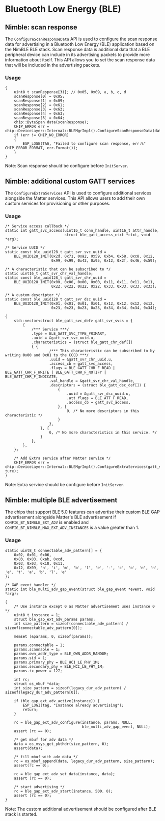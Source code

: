 # Bluetooth Low Energy (BLE)

## Nimble: scan response

The `ConfigureScanResponseData` API is used to configure the scan response data
for advertising in a Bluetooth Low Energy (BLE) application based on the NimBLE
BLE stack. Scan response data is additional data that a BLE peripheral device
can include in its advertising packets to provide more information about itself.
This API allows you to set the scan response data that will be included in the
advertising packets.

### Usage

```
{
    uint8_t scanResponse[31]; // 0x05, 0x09, a, b, c, d
    scanResponse[0] = 0x05;
    scanResponse[1] = 0x09;
    scanResponse[2] = 0x61;
    scanResponse[3] = 0x62;
    scanResponse[4] = 0x63;
    scanResponse[5] = 0x64;
    chip::ByteSpan data(scanResponse);
    CHIP_ERROR err = chip::DeviceLayer::Internal::BLEMgrImpl().ConfigureScanResponseData(data);
    if (err != CHIP_NO_ERROR)
    {
        ESP_LOGE(TAG, "Failed to configure scan response, err:%" CHIP_ERROR_FORMAT, err.Format());
    }
}
```

Note: Scan response should be configure before `InitServer`.

## Nimble: additional custom GATT services

The `ConfigureExtraServices` API is used to configure additional services
alongside the Matter services. This API allows users to add their own custom
services for provisioning or other purposes.

### Usage

```
/* Service access callback */
static int gatt_svc_access(uint16_t conn_handle, uint16_t attr_handle,
                           struct ble_gatt_access_ctxt *ctxt, void *arg);

/* Service UUID */
static const ble_uuid128_t gatt_svr_svc_uuid =
    BLE_UUID128_INIT(0x2d, 0x71, 0xa2, 0x59, 0xb4, 0x58, 0xc8, 0x12,
                     0x99, 0x99, 0x43, 0x95, 0x12, 0x2f, 0x46, 0x59);

/* A characteristic that can be subscribed to */
static uint16_t gatt_svr_chr_val_handle;
static const ble_uuid128_t gatt_svr_chr_uuid =
    BLE_UUID128_INIT(0x00, 0x00, 0x00, 0x00, 0x11, 0x11, 0x11, 0x11,
                     0x22, 0x22, 0x22, 0x22, 0x33, 0x33, 0x33, 0x33);

/* A custom descriptor */
static const ble_uuid128_t gatt_svr_dsc_uuid =
    BLE_UUID128_INIT(0x01, 0x01, 0x01, 0x01, 0x12, 0x12, 0x12, 0x12,
                     0x23, 0x23, 0x23, 0x23, 0x34, 0x34, 0x34, 0x34);

{
    std::vector<struct ble_gatt_svc_def> gatt_svr_svcs = {
        {
            /*** Service ***/
            .type = BLE_GATT_SVC_TYPE_PRIMARY,
            .uuid = &gatt_svr_svc_uuid.u,
            .characteristics = (struct ble_gatt_chr_def[])
            { {
                    /*** This characteristic can be subscribed to by writing 0x00 and 0x01 to the CCCD ***/
                    .uuid = &gatt_svr_chr_uuid.u,
                    .access_cb = gatt_svc_access,
                    .flags = BLE_GATT_CHR_F_READ | BLE_GATT_CHR_F_WRITE | BLE_GATT_CHR_F_NOTIFY | BLE_GATT_CHR_F_INDICATE,
                    .val_handle = &gatt_svr_chr_val_handle,
                    .descriptors = (struct ble_gatt_dsc_def[]) {
                        {
                            .uuid = &gatt_svr_dsc_uuid.u,
                            .att_flags = BLE_ATT_F_READ,
                            .access_cb = gatt_svc_access,
                        }, {
                            0, /* No more descriptors in this characteristic */
                        }
                    },
                }, {
                    0, /* No more characteristics in this service. */
                }
            },
        },
    };

    /* Add Extra service after Matter service */
    CHIP_ERROR err = chip::DeviceLayer::Internal::BLEMgrImpl().ConfigureExtraServices(gatt_svr_svcs, ture);
}
```

Note: Extra service should be configure before `InitServer`.

## Nimble: multiple BLE advertisement

The chips that support BLE 5.0 features can advertise their custom BLE GAP
advertisement alongside Matter's BLE advertisement if `CONFIG_BT_NIMBLE_EXT_ADV`
is enabled and `CONFIG_BT_NIMBLE_MAX_EXT_ADV_INSTANCES` is a value greater
than 1.

### Usage

```
static uint8_t connectable_adv_pattern[] = {
    0x02, 0x01, 0x06,
    0x03, 0x03, 0xab, 0xcd,
    0x03, 0x03, 0x18, 0x11,
    0x12, 0X09, 'n', 'i', 'm', 'b', 'l', 'e', '-', 'c', 'o', 'n', 'n', 'e', 't', 'a', 'b', 'l', 'e'
};

/* GAP event handler */
static int ble_multi_adv_gap_event(struct ble_gap_event *event, void *arg);

{
    /* Use instance except 0 as Matter advertisement uses instance 0 */
    uint8_t instance = 1;
    struct ble_gap_ext_adv_params params;
    int size_pattern = sizeof(connectable_adv_pattern) / sizeof(connectable_adv_pattern[0]);

    memset (&params, 0, sizeof(params));

    params.connectable = 1;
    params.scannable = 1;
    params.own_addr_type = BLE_OWN_ADDR_RANDOM;
    params.sid = 1;
    params.primary_phy = BLE_HCI_LE_PHY_1M;
    params.secondary_phy = BLE_HCI_LE_PHY_1M;
    params.tx_power = 127;

    int rc;
    struct os_mbuf *data;
    int size_pattern = sizeof(legacy_dur_adv_pattern) / sizeof(legacy_dur_adv_pattern[0]);

    if (ble_gap_ext_adv_active(instance)) {
        ESP_LOGI(tag, "Instance already advertising");
        return;
    }

    rc = ble_gap_ext_adv_configure(instance, params, NULL,
                                   ble_multi_adv_gap_event, NULL);
    assert (rc == 0);

    /* get mbuf for adv data */
    data = os_msys_get_pkthdr(size_pattern, 0);
    assert(data);

    /* fill mbuf with adv data */
    rc = os_mbuf_append(data, legacy_dur_adv_pattern, size_pattern);
    assert(rc == 0);

    rc = ble_gap_ext_adv_set_data(instance, data);
    assert (rc == 0);

    /* start advertising */
    rc = ble_gap_ext_adv_start(instance, 500, 0);
    assert (rc == 0);
}
```

Note: The custom additional advertisement should be configured after BLE stack
is started.
